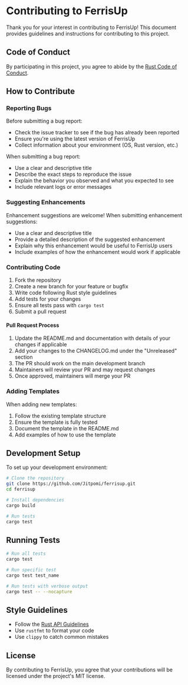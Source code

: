 # Contributing to FerrisUp

Thank you for your interest in contributing to FerrisUp! This document provides guidelines and instructions for contributing to this project.

## Code of Conduct

By participating in this project, you agree to abide by the [Rust Code of Conduct](https://www.rust-lang.org/policies/code-of-conduct).

## How to Contribute

### Reporting Bugs

Before submitting a bug report:
- Check the issue tracker to see if the bug has already been reported
- Ensure you're using the latest version of FerrisUp
- Collect information about your environment (OS, Rust version, etc.)

When submitting a bug report:
- Use a clear and descriptive title
- Describe the exact steps to reproduce the issue
- Explain the behavior you observed and what you expected to see
- Include relevant logs or error messages

### Suggesting Enhancements

Enhancement suggestions are welcome! When submitting enhancement suggestions:
- Use a clear and descriptive title
- Provide a detailed description of the suggested enhancement
- Explain why this enhancement would be useful to FerrisUp users
- Include examples of how the enhancement would work if applicable

### Contributing Code

1. Fork the repository
2. Create a new branch for your feature or bugfix
3. Write code following Rust style guidelines
4. Add tests for your changes
5. Ensure all tests pass with `cargo test`
6. Submit a pull request

#### Pull Request Process

1. Update the README.md and documentation with details of your changes if applicable
2. Add your changes to the CHANGELOG.md under the "Unreleased" section
3. The PR should work on the main development branch
4. Maintainers will review your PR and may request changes
5. Once approved, maintainers will merge your PR

### Adding Templates

When adding new templates:
1. Follow the existing template structure
2. Ensure the template is fully tested
3. Document the template in the README.md
4. Add examples of how to use the template

## Development Setup

To set up your development environment:

```bash
# Clone the repository
git clone https://github.com/Jitpomi/ferrisup.git
cd ferrisup

# Install dependencies
cargo build

# Run tests
cargo test
```

## Running Tests

```bash
# Run all tests
cargo test

# Run specific test
cargo test test_name

# Run tests with verbose output
cargo test -- --nocapture
```

## Style Guidelines

- Follow the [Rust API Guidelines](https://rust-lang.github.io/api-guidelines/)
- Use `rustfmt` to format your code
- Use `clippy` to catch common mistakes

## License

By contributing to FerrisUp, you agree that your contributions will be licensed under the project's MIT license.
